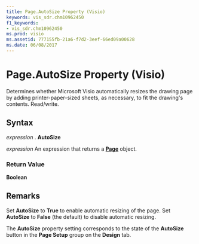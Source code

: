```yaml
---
title: Page.AutoSize Property (Visio)
keywords: vis_sdr.chm10962450
f1_keywords:
- vis_sdr.chm10962450
ms.prod: visio
ms.assetid: 777155fb-21a6-f7d2-3eef-66ed09a00628
ms.date: 06/08/2017
---
```



# Page.AutoSize Property (Visio)

Determines whether Microsoft Visio automatically resizes the drawing page by adding printer-paper-sized sheets, as necessary, to fit the drawing's contents. Read/write.


## Syntax

 _expression_ . **AutoSize**

 _expression_ An expression that returns a **[Page](Visio.Page.md)** object.


### Return Value

 **Boolean**


## Remarks

Set  **AutoSize** to **True** to enable automatic resizing of the page. Set **AutoSize** to **False** (the default) to disable automatic resizing.

The  **AutoSize** property setting corresponds to the state of the **AutoSize** button in the **Page Setup** group on the **Design** tab.


